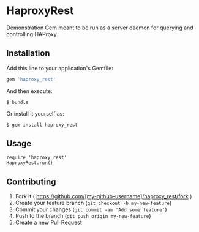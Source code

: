 # HaproxyRest

Demonstration Gem meant to be run as a server daemon for querying and controlling HAProxy.

## Installation

Add this line to your application's Gemfile:

```ruby
gem 'haproxy_rest'
```

And then execute:

    $ bundle

Or install it yourself as:

    $ gem install haproxy_rest

## Usage

```
require 'haproxy_rest'
HaproxyRest.run()
```

## Contributing

1. Fork it ( https://github.com/[my-github-username]/haproxy_rest/fork )
2. Create your feature branch (`git checkout -b my-new-feature`)
3. Commit your changes (`git commit -am 'Add some feature'`)
4. Push to the branch (`git push origin my-new-feature`)
5. Create a new Pull Request
